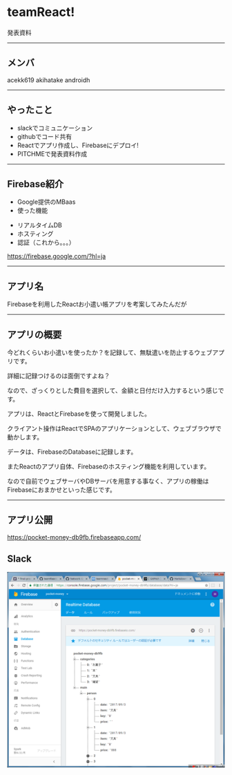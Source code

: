 # teamReact!　
発表資料

---
## メンバ
acekk619
akihatake
androidh

---
## やったこと
* slackでコミュニケーション
* githubでコード共有
* Reactでアプリ作成し、Firebaseにデプロイ!
* PITCHMEで発表資料作成

---

## Firebase紹介
* Google提供のMBaas
* 使った機能
- リアルタイムDB
- ホスティング
- 認証（これから。。。）

https://firebase.google.com/?hl=ja


---

## アプリ名
Firebaseを利用したReactお小遣い帳アプリを考案してみたんだが

---

## アプリの概要

今どれくらいお小遣いを使ったか？を記録して、無駄遣いを防止するウェブアプリです。

詳細に記録つけるのは面倒ですよね？

なので、ざっくりとした費目を選択して、金額と日付だけ入力するという感じです。

アプリは、ReactとFirebaseを使って開発しました。

クライアント操作はReactでSPAのアプリケーションとして、ウェブブラウザで動かします。

データは、FirebaseのDatabaseに記録します。

またReactのアプリ自体、Firebaseのホスティング機能を利用しています。

なので自前でウェブサーバやDBサーバを用意する事なく、アプリの稼働はFirebaseにおまかせといった感じです。

---

## アプリ公開
https://pocket-money-db9fb.firebaseapp.com/


## Slack
![Slack](https://github.com/acekk619/teamReact/blob/master/Picture/FireBase.png)
